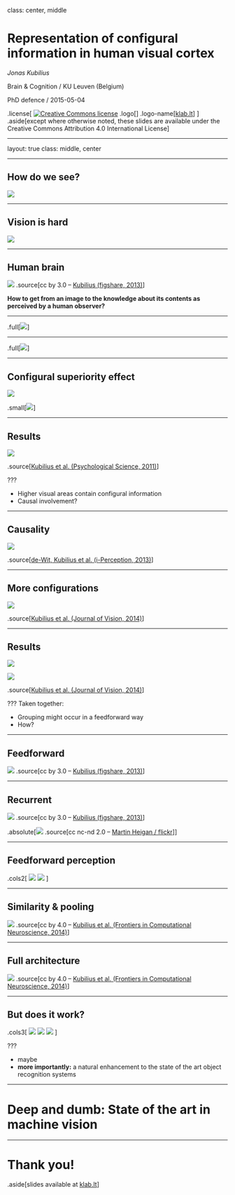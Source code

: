 class: center, middle

# Representation of configural information in human visual cortex
*Jonas Kubilius*

Brain & Cognition / KU Leuven (Belgium)

PhD defence / 2015-05-04

.license[
<a rel="license" href="http://creativecommons.org/licenses/by/4.0/"><img alt="Creative Commons license" style="border-width:0;" src="https://i.creativecommons.org/l/by/4.0/88x31.png" /></a>
.logo[]
.logo-name[[klab.lt](http://klab.lt)]
]
.aside[except where otherwise noted, these slides are available under the Creative Commons Attribution 4.0 International License]

---
layout: true
class: middle, center

---
## How do we see?

![](img/jonas-kietas.jpg)

---
## Vision is hard

![](img/vision-project.png)

---
## Human brain

![](img/ventral-visual-stream.png)
.source[cc by 3.0 – [Kubilius (figshare, 2013)](http://doi.org/10.6084/m9.figshare.106794)]

**How to get from an image to the knowledge about its contents as perceived by a human observer?**

---

.full[![](img/jonas-num.png)]

---

.full[![](img/jonas-grey.jpg)]

---
## Configural superiority effect

![](img/confsup-fig1.png)

.small[![](img/confsup-fig4.png)]

---
## Results

![](img/ventral-visual-stream-confsup.png)

.source[[Kubilius et al. (Psychological Science, 2011)](http://doi.org/10.1177/0956797611417000)]

???
- Higher visual areas contain configural information
- Causal involvement?

---
## Causality

![](img/ventral-visual-stream-df.png)

.source[[de-Wit, Kubilius et al. (i-Perception, 2013)](http://doi.org/10.1068/i0613rep)]

---
## More configurations

![](img/twolines-fig1.png)

.source[[Kubilius et al. (Journal of Vision, 2014)](http://doi.org/10.1167/14.9.11)]

---
## Results

![](img/twolines-fig4.jpg)

![](img/twolines-fig6.jpg)

.source[[Kubilius et al. (Journal of Vision, 2014)](http://doi.org/10.1167/14.9.11)]

???
Taken together:
- Grouping might occur in a feedforward way
- How?

---
## Feedforward

![](img/ventral-visual-stream-feed.png)
.source[cc by 3.0 – [Kubilius (figshare, 2013)](http://doi.org/10.6084/m9.figshare.106794)]

---
## Recurrent

![](img/ventral-visual-stream.png)
.source[cc by 3.0 – [Kubilius (figshare, 2013)](http://doi.org/10.6084/m9.figshare.106794)]

.absolute[![](img/giraffe.jpg) .source[cc nc-nd 2.0 – [Martin Heigan / flickr](https://flic.kr/p/3pw3m9)]]

---
## Feedforward perception

.cols2[
    ![](img/35.jpg)
    ![](img/35_drawgist_08_180.jpg)
]

---
## Similarity & pooling

![](img/gmin_layer1.png)
.source[cc by 4.0 – [Kubilius et al. (Frontiers in Computational Neuroscience, 2014)](http://doi.org/10.3389/fncom.2014.00158)]

---
## Full architecture

![](img/gmin_figure6.png)
.source[cc by 4.0 – [Kubilius et al. (Frontiers in Computational Neuroscience, 2014)](http://doi.org/10.3389/fncom.2014.00158)]

---
## But does it work?

.cols3[
    ![](img/35.jpg)
    ![](img/35_drawgist_08_180.jpg)
    ![](img/35_gmin.png)
]

???
- maybe
- **more importantly:** a natural enhancement to the state of the art object recognition systems

---
# Deep and dumb: State of the art in machine vision

---
# Thank you!
.aside[slides available at [klab.lt](https://klab.lt)]